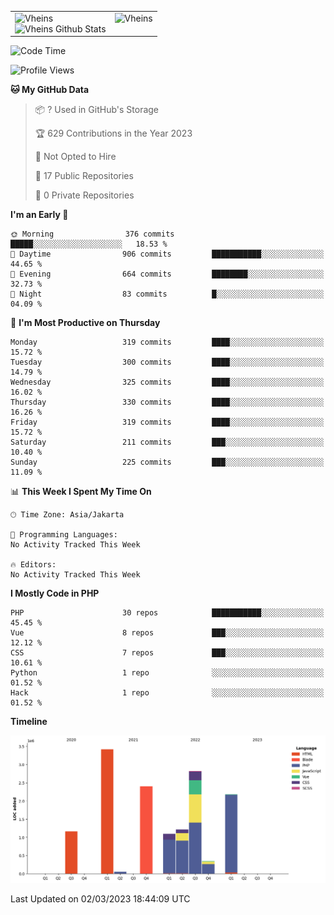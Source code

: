 <table>
  <tr>
    <td valign="top">
      <img src="https://github-readme-streak-stats.herokuapp.com/?user=Vheins&" alt="Vheins" /><br/>
      <img src="https://github-readme-stats.vercel.app/api?username=vheins&count_private=true&show_icons=true" alt="Vheins Github Stats">
    </td>
    <td valign="top">
      <img src="https://github-readme-stats.vercel.app/api/top-langs/?username=Vheins&count_private=true" alt="Vheins" /><br/>
    </td>
  </tr>
</table>

<!--START_SECTION:waka-->
![Code Time](http://img.shields.io/badge/Code%20Time-0%20secs-blue)

![Profile Views](http://img.shields.io/badge/Profile%20Views-53-blue)

**🐱 My GitHub Data** 

> 📦 ? Used in GitHub's Storage 
 > 
> 🏆 629 Contributions in the Year 2023
 > 
> 🚫 Not Opted to Hire
 > 
> 📜 17 Public Repositories 
 > 
> 🔑 0 Private Repositories 
 > 
**I'm an Early 🐤** 

```text
🌞 Morning                376 commits         █████░░░░░░░░░░░░░░░░░░░░   18.53 % 
🌆 Daytime                906 commits         ███████████░░░░░░░░░░░░░░   44.65 % 
🌃 Evening                664 commits         ████████░░░░░░░░░░░░░░░░░   32.73 % 
🌙 Night                  83 commits          █░░░░░░░░░░░░░░░░░░░░░░░░   04.09 % 
```
📅 **I'm Most Productive on Thursday** 

```text
Monday                   319 commits         ████░░░░░░░░░░░░░░░░░░░░░   15.72 % 
Tuesday                  300 commits         ████░░░░░░░░░░░░░░░░░░░░░   14.79 % 
Wednesday                325 commits         ████░░░░░░░░░░░░░░░░░░░░░   16.02 % 
Thursday                 330 commits         ████░░░░░░░░░░░░░░░░░░░░░   16.26 % 
Friday                   319 commits         ████░░░░░░░░░░░░░░░░░░░░░   15.72 % 
Saturday                 211 commits         ███░░░░░░░░░░░░░░░░░░░░░░   10.40 % 
Sunday                   225 commits         ███░░░░░░░░░░░░░░░░░░░░░░   11.09 % 
```


📊 **This Week I Spent My Time On** 

```text
🕑︎ Time Zone: Asia/Jakarta

💬 Programming Languages: 
No Activity Tracked This Week

🔥 Editors: 
No Activity Tracked This Week
```

**I Mostly Code in PHP** 

```text
PHP                      30 repos            ███████████░░░░░░░░░░░░░░   45.45 % 
Vue                      8 repos             ███░░░░░░░░░░░░░░░░░░░░░░   12.12 % 
CSS                      7 repos             ███░░░░░░░░░░░░░░░░░░░░░░   10.61 % 
Python                   1 repo              ░░░░░░░░░░░░░░░░░░░░░░░░░   01.52 % 
Hack                     1 repo              ░░░░░░░░░░░░░░░░░░░░░░░░░   01.52 % 
```



**Timeline**

![Lines of Code chart](https://raw.githubusercontent.com/vheins/vheins/main/assets/bar_graph.png)


 Last Updated on 02/03/2023 18:44:09 UTC
<!--END_SECTION:waka-->
